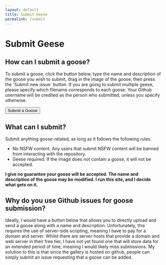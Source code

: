 ```yaml
---
layout: default
title: Submit Geese
permalink: /submit
---
```


# Submit Geese

## How can I submit a goose?
To submit a goose, click the button below, type the name and description of the goose you wish to submit, drag in the image of the goose, then press the 'Submit new issue` button. If you are going to submit multiple geese, please specify which filename corresponds to each goose. Your Github username will be credited as the person who submitted, unless you specify otherwise.

<a href="https://github.com/Pr0x1mas/Gallery-of-Geese/issues/new?assignees=&labels=&template=submit-goose.md"><button>Submit a Goose</button></a>

## What can I submit?
Submit anything goose-related, as long as it follows the following rules.
* No NSFW content. Any users that submit NSFW content will be banned from interacting with the repository.
* Geese required. If the image does not contain a goose, it will not be accepted.

**I give no guarantee your goose will be accepted. The name and description of the goose may be modified. I run this site, and I decide what gets on it.**

## Why do you use Github issues for goose submission?
Ideally, I would have a button below that allows you to directly upload and send a goose along with a name and description. Unfortunately, this requires the use of server-side scripting, meaning I have to pay for a domain and server. Whilst there are server hosts that provide a domain and web server in their free tier, I have not yet found one that will store data for an extended period of time, meaning I would likely miss submissions. My solution to this is that since the gallery is hosted on github, people can simply submit an issue requesting that a goose can be added.